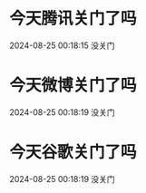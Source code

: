 # 今天腾讯关门了吗

2024-08-25 00:18:15 没关门

# 今天微博关门了吗

2024-08-25 00:18:19 没关门

# 今天谷歌关门了吗

2024-08-25 00:18:19 没关门

